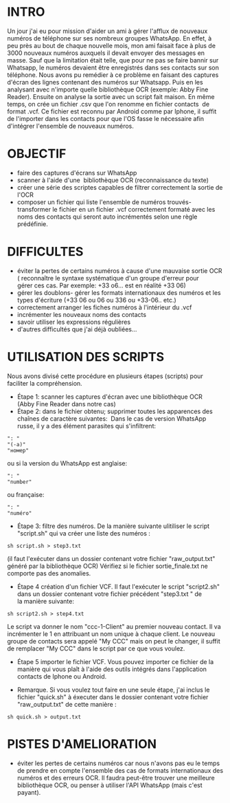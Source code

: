 # INTRO

Un jour j'ai eu pour mission d'aider un ami à gérer l'afflux de nouveaux numéros de téléphone sur ses nombreux groupes WhatsApp. En effet, à peu près au bout de chaque nouvelle mois, mon ami faisait face à plus de 3000 nouveaux numéros auxquels il devait envoyer des messages en masse. Sauf que la limitation était telle, que pour ne pas se faire bannir sur Whatsapp, le numéros devaient être enregistrés dans ses contacts sur son téléphone.
Nous avons pu remédier à ce problème en faisant des captures d'écran des lignes contenant des numéros sur Whatsapp. 
Puis en les analysant avec n'importe quelle bibliothèque OCR (exemple: Abby Fine Reader). 
Ensuite on analyse la sortie avec un script fait maison. 
En même temps, on crée un fichier .csv que l'on renomme en fichier contacts  de format .vcf. 
Ce fichier est reconnu par Android comme par Iphone, il suffit de l'importer dans les contacts pour que l'OS fasse le nécessaire afin d'intégrer l'ensemble de nouveaux numéros.  

# OBJECTIF
- faire des captures d'écrans sur WhatsApp
- scanner à l'aide d'une  bibliothèque OCR (reconnaissance du texte)
- créer une série des scriptes capables de filtrer correctement la sortie de l'OCR
- composer un fichier qui liste l'ensemble de numéros trouvés- transformer le fichier en un fichier .vcf correctement formaté avec les noms des contacts qui seront auto incrémentés selon une règle prédéfinie.

# DIFFICULTES
- éviter la pertes de certains numéros à cause d'une mauvaise sortie OCR
( reconnaître le syntaxe systématique d'un groupe d'erreur pour gérer ces cas. Par exemple: +33 o6... est en réalité +33 06)
- gérer les doublons- gérer les formats internationaux des numéros et les types d'écriture (+33 06 ou 06 ou 336 ou +33-06.. etc.)
- correctement arranger les fiches numéros à l'intérieur du .vcf
- incrémenter les nouveaux noms des contacts
- savoir utiliser les expressions régulières 
- d'autres difficultés que j'ai déjà oubliées...

# UTILISATION DES SCRIPTS
Nous avons divisé cette procédure en plusieurs étapes (scripts) pour faciliter la compréhension.
- Étape 1: scanner les captures d'écran avec une bibliothèque OCR (Abby Fine Reader dans notre cas)
- Étape 2: dans le fichier obtenu; supprimer toutes les apparences des chaînes de caractère suivantes: 
Dans le cas de version WhatsApp russe, il y a des élément parasites qui s'infiltrent:
```
": "
"(-а)"
"номер"
```

ou si la version du WhatsApp est anglaise:
```
": "
"number"
```

ou française:
```
": "
"numéro"
```

- Étape 3: filtre des numéros.
De la manière suivante ulitiliser le script "script.sh" qui va créer une liste des numéros :
```
sh script.sh > step3.txt
```
(il faut l'exécuter dans un dossier contenant votre fichier "raw_output.txt" généré par la bibliothèque OCR)
Vérifiez si le fichier sortie_finale.txt ne comporte pas des anomalies.

- Étape 4 création d'un fichier VCF.
Il faut l'exécuter le script "script2.sh" dans un dossier contenant votre fichier précédent "step3.txt " de la manière suivante:
```
sh script2.sh > step4.txt
```
Le script va donner le nom "ccc-1-Client" au premier nouveau contact. Il va incrémenter le 1 en attribuant un nom unique à chaque client. Le nouveau groupe de contacts sera appelé "My CCC" mais on peut le changer, il suffit de remplacer "My CCC" dans le script par ce que vous voulez. 

- Étape 5 importer le fichier VCF.
Vous pouvez importer ce fichier de la manière qui vous plaît à l'aide des outils intégrés dans l'application contacts de Iphone ou Android.

- Remarque.
Si vous voulez tout faire en une seule étape, j'ai inclus le fichier "quick.sh" à éxecuter dans le dossier contenant votre fichier "raw_output.txt" de cette manière :
```
sh quick.sh > output.txt
```



# PISTES D'AMELIORATION
- éviter les pertes de certains numéros car nous n'avons pas eu le temps de prendre en compte l'ensemble des cas de formats internationaux des numéros et des erreurs OCR. Il faudra peut-être trouver une meilleure bibliothèque OCR, ou penser à utiliser l'API WhatsApp (mais c'est payant).